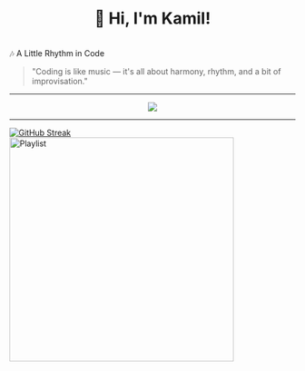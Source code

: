 <h1 align="center">👋 Hi, I'm Kamil!</h1>
<br>
🎶 A Little Rhythm in Code

> "Coding is like music — it's all about harmony, rhythm, and a bit of improvisation."

---

<p align="center">
  <img src="https://skillicons.dev/icons?i=cs,dotnet,python,nodejs,js,html,css,git,github,vscode" />
</p>

---
  [![GitHub Streak](https://github-readme-streak-stats.herokuapp.com?user=KokeKoke1&theme=github-dark-dimmed&hide_border=true&border_radius=8&mode=weekly&card_width=430&card_height=260&hide_longest_streak=true)](https://git.io/streak-stats)
  <img src="https://media.pictify.io/mfvut-1760981862990.png" width="395" alt="Playlist"/>


